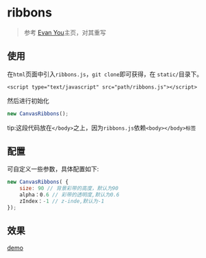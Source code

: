 # ribbons
> 参考 [Evan You](http://evanyou.me)主页，对其重写

## 使用
在`html`页面中引入`ribbons.js`，`git clone`即可获得，在 `static/`目录下。

    <script type="text/javascript" src="path/ribbons.js"></script>
    
然后进行初始化
```javascript 
new CanvasRibbons();
```
tip:这段代码放在`</body>`之上，因为`ribbons.js`依赖`<body></body>标签`

## 配置
可自定义一些参数，具体配置如下:
```javascript 
new CanvasRibbons( {
    size: 90 // 背景彩带的高度，默认为90
    alpha：0.6 // 彩带的透明度,默认为0.6
    zIndex：-1 // z-inde,默认为-1
});
```

## 效果
[demo](https://kuangpf.github.io/ribbons/dist/index.html)